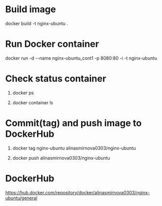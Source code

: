 # Build image

docker build -t nginx-ubuntu .

# Run Docker container

docker run -d --name nginx-ubuntu_cont1 -p 8080:80 -i -t nginx-ubuntu

# Check status container

1. docker ps

2. docker container ls

# Commit(tag) and push image to DockerHub

1. docker tag nginx-ubuntu alinasmirnova0303/nginx-ubuntu

2. docker push alinasmirnova0303/nginx-ubuntu

# DockerHub

https://hub.docker.com/repository/docker/alinasmirnova0303/nginx-ubuntu/general